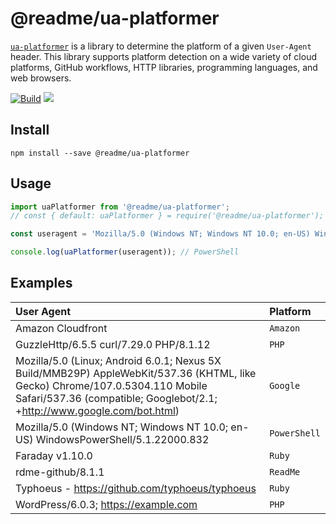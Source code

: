 # @readme/ua-platformer

[`ua-platformer`](https://github.com/readmeio/ua-platformer) is a library to determine the platform of a given `User-Agent` header. This library supports platform detection on a wide variety of cloud platforms, GitHub workflows, HTTP libraries, programming languages, and web browsers.

[![Build](https://github.com/readmeio/ua-platformer/workflows/CI/badge.svg)](https://github.com/readmeio/ua-platformer/) [![](https://img.shields.io/npm/v/@readme/ua-platformer)](https://npm.im/@readme/ua-platformer)

## Install

```
npm install --save @readme/ua-platformer
```

## Usage

```javascript
import uaPlatformer from '@readme/ua-platformer';
// const { default: uaPlatformer } = require('@readme/ua-platformer');

const useragent = 'Mozilla/5.0 (Windows NT; Windows NT 10.0; en-US) WindowsPowerShell/5.1.22000.832'

console.log(uaPlatformer(useragent)); // PowerShell
```

## Examples

| User Agent | Platform |
| :--- | :--- |
| Amazon Cloudfront | `Amazon` |
| GuzzleHttp/6.5.5 curl/7.29.0 PHP/8.1.12 | `PHP` |
| Mozilla/5.0 (Linux; Android 6.0.1; Nexus 5X Build/MMB29P) AppleWebKit/537.36 (KHTML, like Gecko) Chrome/107.0.5304.110 Mobile Safari/537.36 (compatible; Googlebot/2.1; +http://www.google.com/bot.html) | `Google` |
| Mozilla/5.0 (Windows NT; Windows NT 10.0; en-US) WindowsPowerShell/5.1.22000.832 | `PowerShell` |
| Faraday v1.10.0 | `Ruby`|
| rdme-github/8.1.1 | `ReadMe` |
| Typhoeus - https://github.com/typhoeus/typhoeus | `Ruby` |
| WordPress/6.0.3; https://example.com | `PHP` |
